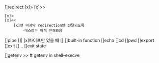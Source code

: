 []redirect
	[x]>
	[x]>>

	[x]<
	[x]<<
		[x]맨 마지막 redirection만 전달되도록
			-테스트는 아직 안해봤음
[]pipe
	[]|
		[x]파이프만 있을 때
		[]
[]built-in function
	[]echo
	[]cd
	[]pwd
	[]export
	[]exit
	[]...
[]exit state

[]getenv >> ft getenv in shell-execve
